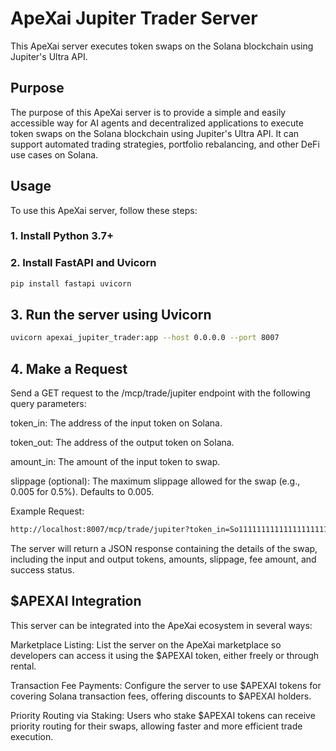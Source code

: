# ApeXai Jupiter Trader Server

This ApeXai server executes token swaps on the Solana blockchain using Jupiter's Ultra API.

## Purpose

The purpose of this ApeXai server is to provide a simple and easily accessible way for AI agents and decentralized applications to execute token swaps on the Solana blockchain using Jupiter's Ultra API. It can support automated trading strategies, portfolio rebalancing, and other DeFi use cases on Solana.

## Usage

To use this ApeXai server, follow these steps:

### 1. Install Python 3.7+

### 2. Install FastAPI and Uvicorn

```bash
pip install fastapi uvicorn
```
## 3. Run the server using Uvicorn
```bash
uvicorn apexai_jupiter_trader:app --host 0.0.0.0 --port 8007
```
## 4. Make a Request
Send a GET request to the /mcp/trade/jupiter endpoint with the following query parameters:

token_in: The address of the input token on Solana.

token_out: The address of the output token on Solana.

amount_in: The amount of the input token to swap.

slippage (optional): The maximum slippage allowed for the swap (e.g., 0.005 for 0.5%). Defaults to 0.005.

Example Request:
```bash
http://localhost:8007/mcp/trade/jupiter?token_in=So1111111111111111111111111111111111111112&token_out=EPjFWdd5AufqALUs2vEqk29iUMjYPN26sESpYRjhSyG&amount_in=1.0&slippage=0.01
```
The server will return a JSON response containing the details of the swap, including the input and output tokens, amounts, slippage, fee amount, and success status.

## $APEXAI Integration
This server can be integrated into the ApeXai ecosystem in several ways:

Marketplace Listing: List the server on the ApeXai marketplace so developers can access it using the $APEXAI token, either freely or through rental.

Transaction Fee Payments: Configure the server to use $APEXAI tokens for covering Solana transaction fees, offering discounts to $APEXAI holders.

Priority Routing via Staking: Users who stake $APEXAI tokens can receive priority routing for their swaps, allowing faster and more efficient trade execution.
